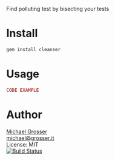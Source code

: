 Find polluting test by bisecting your tests

Install
=======

```Bash
gem install cleanser
```

Usage
=====

```Ruby
CODE EXAMPLE
```

Author
======
[Michael Grosser](http://grosser.it)<br/>
michael@grosser.it<br/>
License: MIT<br/>
[![Build Status](https://travis-ci.org/grosser/cleanser.png)](https://travis-ci.org/grosser/cleanser)
